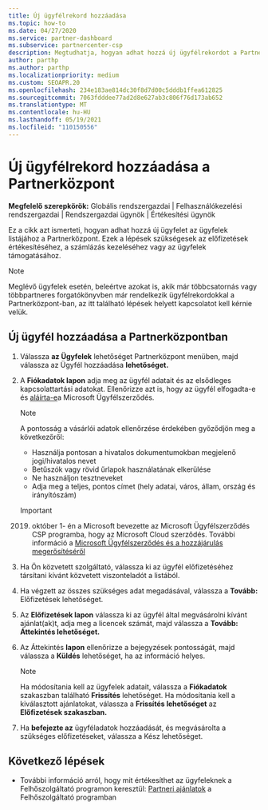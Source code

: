 ```yaml
---
title: Új ügyfélrekord hozzáadása
ms.topic: how-to
ms.date: 04/27/2020
ms.service: partner-dashboard
ms.subservice: partnercenter-csp
description: Megtudhatja, hogyan adhat hozzá új ügyfélrekordot a Partnerközpont. Ezután értékesítheti az ügyfél-előfizetéseket, kezelheti a számlázást, vagy ügyfélszolgálatot nyújthat.
author: parthp
ms.author: parthp
ms.localizationpriority: medium
ms.custom: SEOAPR.20
ms.openlocfilehash: 234e183ae814dc30f8d7d00c5dddb1ffea612825
ms.sourcegitcommit: 7063fdddee77ad2d8e627ab3c806f76d173ab652
ms.translationtype: MT
ms.contentlocale: hu-HU
ms.lasthandoff: 05/19/2021
ms.locfileid: "110150556"
---
```

# <a name="how-to-add-a-new-customer-record-in-partner-center"></a>Új ügyfélrekord hozzáadása a Partnerközpont

**Megfelelő szerepkörök:** Globális rendszergazdai | Felhasználókezelési rendszergazdai | Rendszergazdai ügynök | Értékesítési ügynök

Ez a cikk azt ismerteti, hogyan adhat hozzá új ügyfelet az ügyfelek listájához a Partnerközpont. Ezek a lépések szükségesek az előfizetések értékesítéséhez, a számlázás kezeléséhez vagy az ügyfelek támogatásához.

>[!NOTE]
>Meglévő ügyfelek esetén, beleértve azokat is, akik már [](multichannel.md) többcsatornás [](multipartner.md) vagy többpartneres forgatókönyvben már rendelkezik ügyfélrekordokkal a Partnerközpont-ban, az itt található lépések helyett kapcsolatot kell kérnie velük. [](request-a-relationship-with-a-customer.md)

## <a name="to-add-a-new-customer-in-partner-center"></a>Új ügyfél hozzáadása a Partnerközpontban

1. Válassza **az Ügyfelek** lehetőséget Partnerközpont menüben, majd válassza az Ügyfél hozzáadása **lehetőséget.**

2. A **Fiókadatok lapon** adja meg az ügyfél adatait és az elsődleges kapcsolattartási adatokat. Ellenőrizze azt is, hogy az ügyfél elfogadta-e és [aláírta-e](agreements.md)a Microsoft Ügyfélszerződés.

   >[!NOTE]
   >
   >A pontosság a vásárlói adatok ellenőrzése érdekében győződjön meg a következőről:
   >
   >- Használja pontosan a hivatalos dokumentumokban megjelenő jogi/hivatalos nevet
   >- Betűszók vagy rövid űrlapok használatának elkerülése
   >- Ne használjon tesztneveket
   >- Adja meg a teljes, pontos címet (hely adatai, város, állam, ország és irányítószám)

   >[!IMPORTANT]
   > 2019. október 1- én  a Microsoft bevezette az Microsoft Ügyfélszerződés CSP programba, hogy az Microsoft Cloud szerződés. További információ a [Microsoft Ügyfélszerződés és a hozzájárulás megerősítéséről](confirm-customer-agreement.md)
  
3. Ha Ön közvetett szolgáltató, válassza ki az ügyfél előfizetéséhez társítani kívánt közvetett viszonteladót a listából.

4. Ha végzett az összes szükséges adat megadásával, válassza a **Tovább:** Előfizetések lehetőséget.

5. Az **Előfizetések lapon** válassza ki az ügyfél által megvásárolni kívánt ajánlat(ak)t, adja meg a licencek számát, majd válassza a **Tovább: Áttekintés lehetőséget.**

6. Az Áttekintés **lapon** ellenőrizze a bejegyzések pontosságát, majd válassza a **Küldés** lehetőséget, ha az információ helyes.

   >[!NOTE]
   >Ha módosítania kell az ügyfelek adatait, válassza a **Fiókadatok** szakaszban található **Frissítés** lehetőséget. Ha módosítania kell a kiválasztott ajánlatokat, válassza a **Frissítés lehetőséget** az **Előfizetések szakaszban.**

7. Ha **befejezte az** ügyféladatok hozzáadását, és megvásárolta a szükséges előfizetéseket, válassza a Kész lehetőséget.

## <a name="next-steps"></a>Következő lépések

- További információ arról, hogy mit értékesíthet az ügyfeleknek a Felhőszolgáltató programon keresztül: [Partneri ajánlatok](csp-offers.md) a Felhőszolgáltató programban

